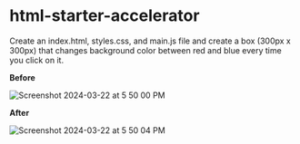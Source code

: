 # html-starter-accelerator

Create an index.html, styles.css, and main.js file and create a box (300px x 300px) that changes background color between red and blue every time you click on it.

**Before**

![Screenshot 2024-03-22 at 5 50 00 PM](https://github.com/kjameer0/html-starter-accelerator/assets/41968688/8a3bb16c-6a5f-4fae-9ffc-49cdcd1cf561)

**After**

![Screenshot 2024-03-22 at 5 50 04 PM](https://github.com/kjameer0/html-starter-accelerator/assets/41968688/d200d82a-de1e-4d26-8229-6662e7b89be6)
